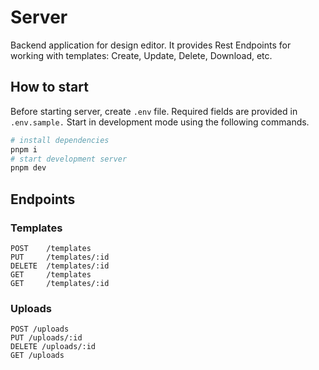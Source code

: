 # Server

Backend application for design editor. It provides Rest Endpoints for working with templates: Create, Update, Delete, Download, etc.

## How to start

Before starting server, create `.env` file. Required fields are provided in `.env.sample.`
Start in development mode using the following commands.

```sh
# install dependencies
pnpm i
# start development server
pnpm dev
```

## Endpoints

### Templates

```
POST    /templates
PUT     /templates/:id
DELETE  /templates/:id
GET     /templates
GET     /templates/:id

```

### Uploads

```
POST /uploads
PUT /uploads/:id
DELETE /uploads/:id
GET /uploads
```

